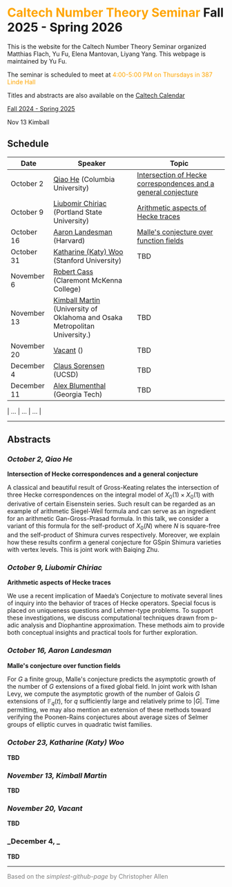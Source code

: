 # <span style="color:orange">Caltech Number Theory Seminar</span> Fall 2025 - Spring 2026

This is the website for the Caltech Number Theory Seminar organized Matthias Flach, Yu Fu, Elena Mantovan, Liyang Yang.
This webpage is maintained by Yu Fu.

The seminar is scheduled to meet at <span style="color:orange">4:00-5:00 PM on Thursdays in 387 Linde Hall</span>

Titles and abstracts are also available on the [Caltech Calendar](https://pma.caltech.edu/calendar/week)

[Fall 2024 - Spring 2025](README24-25.md)


Nov 13 Kimball
## Schedule

| Date          | Speaker           | Topic |
| ----          | -------           | ----- |
| October 2     | [Qiao He](https://www.math.columbia.edu/~qiaohe/) (Columbia University) | [Intersection of Hecke correspondences and a general conjecture](#oct2)   |       |
| October 9     |  [Liubomir Chiriac](https://web.pdx.edu/~chiriac/) (Portland State University) | [Arithmetic aspects of Hecke traces](#oct9) |
| October 16    | [Aaron Landesman](https://people.math.harvard.edu/~landesman/) (Harvard) | [Malle's conjecture over function fields](#oct16) |
| October 31    | [Katharine (Katy) Woo](https://web.math.princeton.edu/~khwoo/) (Stanford University) | TBD |
| November 6    | [Robert Cass](https://www.cmc.edu/academic/faculty/profile/robert-cass) (Claremont McKenna College) | |
| November 13   | [Kimball Martin](https://math.uchicago.edu/~c.y.bao/) (University of Oklahoma and Osaka Metropolitan University.) | TBD |
| November 20   | [Vacant]()  () | TBD |
| December 4    | [Claus Sorensen](https://sites.google.com/view/csorensen)  (UCSD) | TBD |
| December 11    |[Alex Blumenthal]((https://ablumenthal6.math.gatech.edu)) (Georgia Tech) | TBD |

| ...           | ... | ... |

---

## Abstracts

<a name="oct2"></a>
### _October 2, Qiao He_
**Intersection of Hecke correspondences and a general conjecture**

A classical and beautiful result of Gross-Keating relates the intersection of three Hecke correspondences on the integral model of $X_0(1)\times X_0(1)$ with derivative of certain Eisenstein series. Such result can be regarded as an example of arithmetic Siegel-Weil formula and can serve as an ingredient for an arithmetic Gan-Gross-Prasad formula. In this talk, we consider a variant of this formula for the self-product of $X_0(N)$ where $N$ is square-free and the self-product of Shimura curves respectively. Moreover, we explain how these results confirm a general conjecture for GSpin Shimura varieties with vertex levels. This is joint work with Baiqing Zhu.


<a name="oct9"></a>
### _October 9, Liubomir Chiriac_
**Arithmetic aspects of Hecke traces**

 We use a recent implication of Maeda’s Conjecture to motivate several lines of inquiry into the behavior of traces of Hecke operators. Special focus is placed on uniqueness questions and Lehmer-type problems. To support these investigations, we discuss computational techniques drawn from p-adic analysis and Diophantine approximation. These methods aim to provide both conceptual insights and practical tools for further exploration.


<a name="oct31"></a>
### _October 16, Aaron Landesman_
**Malle's conjecture over function fields**

For $G$ a finite group, Malle's conjecture predicts the asymptotic growth of the
number of $G$ extensions of a fixed global field. In joint work with Ishan Levy,
we compute the asymptotic growth of the number of Galois $G$ extensions of
$\mathbb F_q(t)$, for $q$ sufficiently large and relatively prime to $|G|$.
Time permitting, we may also mention an extension of these methods toward
verifying the Poonen-Rains conjectures about average sizes of Selmer groups of
elliptic curves in quadratic twist families.

<a name="nov7"></a>
### _October 23, Katharine (Katy) Woo_
**TBD**


<a name="nov14"></a>
### _November 13, Kimball Martin_
**TBD**



<a name="nov19"></a>
### _November 20, Vacant_
**TBD**


<a name="may22"></a>
### _December 4, _
**TBD**


---

<span style="color:gray"> Based on the *simplest-github-page* by  Christopher Allen </span>
